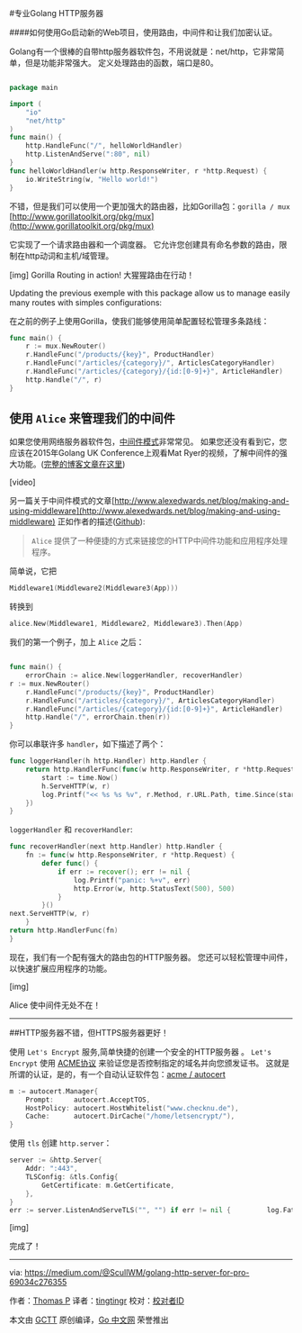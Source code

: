 #专业Golang HTTP服务器

####如何使用Go启动新的Web项目，使用路由，中间件和让我们加密认证。

Golang有一个很棒的自带http服务器软件包，不用说就是：net/http，它非常简单，但是功能非常强大。 定义处理路由的函数，端口是80。

```go

package main

import (
	"io"
	"net/http"
)
func main() {
	http.HandleFunc("/", helloWorldHandler)
	http.ListenAndServe(":80", nil)
}
func helloWorldHandler(w http.ResponseWriter, r *http.Request) {
	io.WriteString(w, "Hello world!")
}
```

不错，但是我们可以使用一个更加强大的路由器，比如Gorilla包：`gorilla / mux` [http://www.gorillatoolkit.org/pkg/mux](http://www.gorillatoolkit.org/pkg/mux)

它实现了一个请求路由器和一个调度器。 它允许您创建具有命名参数的路由，限制在http动词和主机/域管理。

[img]
Gorilla Routing in action!
大猩猩路由在行动！

Updating the previous exemple with this package allow us to manage easily many routes with simples configurations:

在之前的例子上使用Gorilla，使我们能够使用简单配置轻松管理多条路线：

```go
func main() {
    r := mux.NewRouter()
    r.HandleFunc("/products/{key}", ProductHandler)
    r.HandleFunc("/articles/{category}/", ArticlesCategoryHandler)
    r.HandleFunc("/articles/{category}/{id:[0-9]+}", ArticleHandler)
    http.Handle("/", r)
}
```



## 使用 `Alice` 来管理我们的中间件

如果您使用网络服务器软件包，[中间件模式](https://en.wikipedia.org/wiki/Middleware)非常常见。 如果您还没有看到它，您应该在2015年Golang UK Conference上观看Mat Ryer的视频，了解中间件的强大功能。([完整的博客文章在这里](https://medium.com/@matryer/writing-middleware-in-golang-and-how-go-makes-it-so-much-fun-4375c1246e81))

[video]

另一篇关于中间件模式的文章[http://www.alexedwards.net/blog/making-and-using-middleware](http://www.alexedwards.net/blog/making-and-using-middleware)
正如作者的描述([Github](https://github.com/justinas/alice)):

> `Alice` 提供了一种便捷的方式来链接您的HTTP中间件功能和应用程序处理程序。

简单说，它把

```go
Middleware1(Middleware2(Middleware3(App)))
```

转换到

```go
alice.New(Middleware1, Middleware2, Middleware3).Then(App)
```

我们的第一个例子，加上 `Alice` 之后：

```go

func main() {
    errorChain := alice.New(loggerHandler, recoverHandler)
r := mux.NewRouter()
    r.HandleFunc("/products/{key}", ProductHandler)
    r.HandleFunc("/articles/{category}/", ArticlesCategoryHandler)
    r.HandleFunc("/articles/{category}/{id:[0-9]+}", ArticleHandler)
    http.Handle("/", errorChain.then(r))
}
```

你可以串联许多 `handler`，如下描述了两个：

```go
func loggerHandler(h http.Handler) http.Handler {
    return http.HandlerFunc(func(w http.ResponseWriter, r *http.Request) {
        start := time.Now()
        h.ServeHTTP(w, r)
        log.Printf("<< %s %s %v", r.Method, r.URL.Path, time.Since(start))
    })
}
```

`loggerHandler` 和 `recoverHandler`:

```go
func recoverHandler(next http.Handler) http.Handler {
    fn := func(w http.ResponseWriter, r *http.Request) {
        defer func() {
            if err := recover(); err != nil {
                log.Printf("panic: %+v", err)
                http.Error(w, http.StatusText(500), 500)
            }
        }()
next.ServeHTTP(w, r)
    }
return http.HandlerFunc(fn)
}
```

现在，我们有一个配有强大的路由包的HTTP服务器。 您还可以轻松管理中间件，以快速扩展应用程序的功能。

[img]

Alice 使中间件无处不在！

***

##HTTP服务器不错，但HTTPS服务器更好！

使用 `Let's Encrypt` 服务,简单快捷的创建一个安全的HTTP服务器 。 `Let's Encrypt` 使用 [ACME协议](https://en.wikipedia.org/wiki/Automated_Certificate_Management_Environment) 来验证您是否控制指定的域名并向您颁发证书。 这就是所谓的认证，是的，有一个自动认证软件包：[acme / autocert](https://godoc.org/golang.org/x/crypto/acme/autocert)

```go
m := autocert.Manager{
    Prompt:     autocert.AcceptTOS,
    HostPolicy: autocert.HostWhitelist("www.checknu.de"),
    Cache:      autocert.DirCache("/home/letsencrypt/"),
}
```

使用 `tls` 创建 `http.server`：

```go
server := &http.Server{
    Addr: ":443",
    TLSConfig: &tls.Config{
        GetCertificate: m.GetCertificate,
    },
}
err := server.ListenAndServeTLS("", "") if err != nil {         log.Fatal("ListenAndServe: ", err) }
```

[img]

完成了！


----------------

via: https://medium.com/@ScullWM/golang-http-server-for-pro-69034c276355

作者：[Thomas P](https://medium.com/@ScullWM)
译者：[tingtingr](https://github.com/wentingrohwer)
校对：[校对者ID](https://github.com/校对者ID)

本文由 [GCTT](https://github.com/studygolang/GCTT) 原创编译，[Go 中文网](https://studygolang.com/) 荣誉推出
